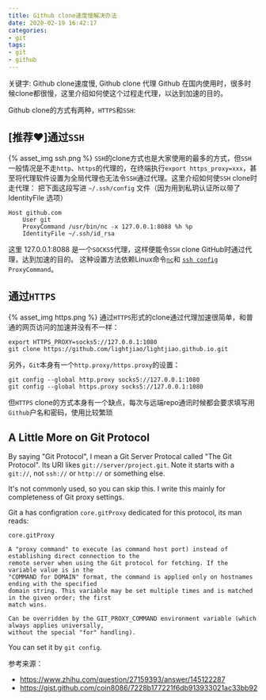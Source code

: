 ```yaml
---
title: Github clone速度慢解决办法
date: 2020-02-19 16:42:17
categories:
- git
tags:
- git
- github
---
```

关键字: Github clone速度慢, Github clone 代理
Github 在国内使用时，很多时候clone都很慢，这里介绍如何使这个过程走代理，以达到加速的目的。

Github clone的方式有两种，`HTTPS`和`SSH`:

## [推荐❤️]通过`SSH`
{% asset_img ssh.png %}
`SSH`的clone方式也是大家使用的最多的方式，但`SSH`一般情况是不走`http`、`https`的代理的，在终端执行`export https_proxy=xxx`，甚至将代理软件设置为全局代理也无法令`SSH`通过代理。这里介绍如何使`SSH` clone时走代理：
把下面这段写进 `~/.ssh/config` 文件（因为用到私玥认证所以带了 IdentityFile 选项）
```shell
Host github.com
    User git
    ProxyCommand /usr/bin/nc -x 127.0.0.1:8088 %h %p
    IdentityFile ~/.ssh/id_rsa
```
这里 127.0.0.1:8088 是一个`SOCKS5`代理，这样便能令`SSH` clone GitHub时通过代理，达到加速的目的。
这种设置方法依赖Linux命令[`nc`](https://linux.die.net/man/1/nc)和 [`ssh config`](https://linux.die.net/man/5/ssh_config) `ProxyCommand`。

## 通过`HTTPS`
{% asset_img https.png %}
通过`HTTPS`形式的clone通过代理加速很简单，和普通的网页访问的加速并没有不一样：
```shell
export HTTPS_PROXY=socks5://127.0.0.1:1080
git clone https://github.com/lightjiao/lightjiao.github.io.git
```
另外，`Git`本身有一个`http.proxy/https.proxy`的设置：
```shell
git config --global http.proxy socks5://127.0.0.1:1080
git config --global https.proxy socks5://127.0.0.1:1080
```
但`HTTPS` clone的方式本身有一个缺点，每次与远端repo通讯时候都会要求填写用`Github`户名和密码，使用比较繁琐

## A Little More on Git Protocol
By saying "Git Protocol", I mean a Git Server Protocal called "The Git Protocol". Its URI likes `git://server/project.git`. Note it starts with a `git://`, not `ssh://` or `http://` or something else.

It's not commonly used, so you can skip this. I write this mainly for completeness of Git proxy settings.

Git a has configration `core.gitProxy` dedicated for this protocol, its man reads:
```
core.gitProxy

A "proxy command" to execute (as command host port) instead of establishing direct connection to the 
remote server when using the Git protocol for fetching. If the variable value is in the 
"COMMAND for DOMAIN" format, the command is applied only on hostnames ending with the specified 
domain string. This variable may be set multiple times and is matched in the given order; the first 
match wins.

Can be overridden by the GIT_PROXY_COMMAND environment variable (which always applies universally, 
without the special "for" handling).
```
You can set it by `git config`.

参考来源：
 - https://www.zhihu.com/question/27159393/answer/145122287
 - https://gist.github.com/coin8086/7228b177221f6db913933021ac33bb92
